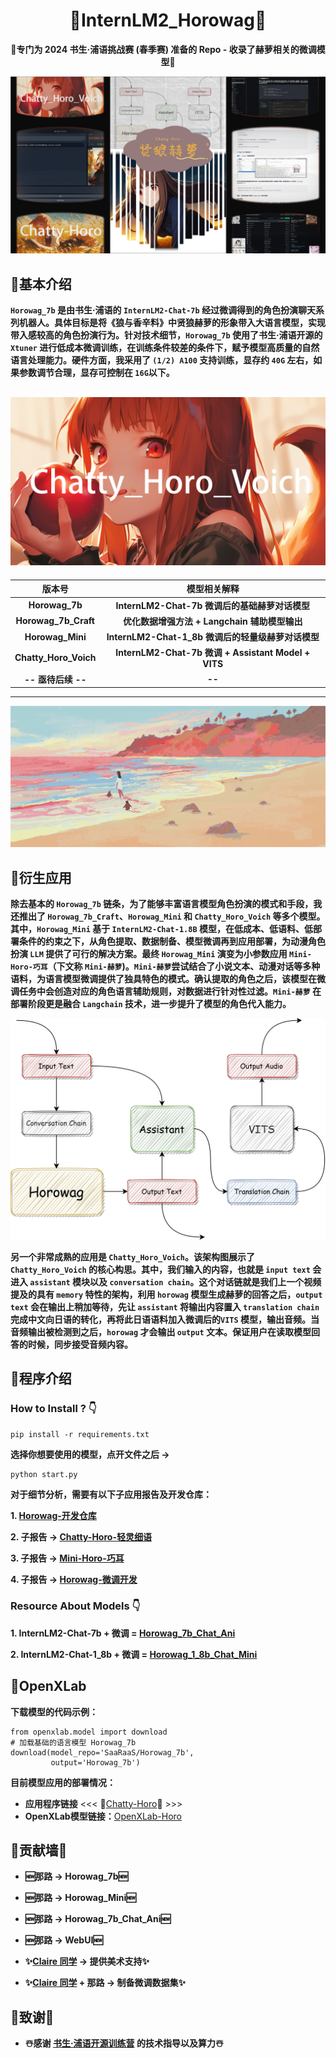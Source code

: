 <div align="center">

# 🍿**InternLM2_Horowag**🍿

🍏**专门为 2024 书生·浦语挑战赛 (春季赛) 准备的 Repo - 收录了赫萝相关的微调模型**🍎
</div>

![alt text](image/img-1.png)

## 🌠**基本介绍**

**`Horowag_7b` 是由书生·浦语的 `InternLM2-Chat-7b` 经过微调得到的角色扮演聊天系列机器人。具体目标是将《狼与香辛料》中贤狼赫萝的形象带入大语言模型，实现带入感较高的角色扮演行为。针对技术细节，`Horowag_7b` 使用了书生·浦语开源的 `Xtuner` 进行低成本微调训练，在训练条件较差的条件下，赋予模型高质量的自然语言处理能力。硬件方面，我采用了 `(1/2) A100` 支持训练，显存约 `40G` 左右，如果参数调节合理，显存可控制在 `16G`以下。**

![alt text](image/img-2.jpg)
---

<div align="center">

| 版本号 | 模型相关解释 |
|:-------:|:-------:|
| **Horowag_7b** | **InternLM2-Chat-7b 微调后的基础赫萝对话模型** |
| **Horowag_7b_Craft** | **优化数据增强方法 + Langchain 辅助模型输出** |
| **Horowag_Mini** | **InternLM2-Chat-1_8b 微调后的轻量级赫萝对话模型** |
| **Chatty_Horo_Voich** | **InternLM2-Chat-7b 微调 + Assistant Model + VITS** |
| **-- 亟待后续 --** | **--** |

</div>

---
![alt text](image/img-3.jpg)

## 🌠**衍生应用**

**除去基本的 `Horowag_7b` 链条，为了能够丰富语言模型角色扮演的模式和手段，我还推出了 `Horowag_7b_Craft`、`Horowag_Mini` 和 `Chatty_Horo_Voich` 等多个模型。其中，`Horowag_Mini` 基于 `InternLM2-Chat-1.8B` 模型，在低成本、低语料、低部署条件的约束之下，从角色提取、数据制备、模型微调再到应用部署，为动漫角色扮演 `LLM` 提供了可行的解决方案。最终 `Horowag_Mini` 演变为小参数应用 `Mini-Horo-巧耳`（下文称 `Mini-赫萝`)。`Mini-赫萝`尝试结合了小说文本、动漫对话等多种语料，为语言模型微调提供了独具特色的模式。确认提取的角色之后，该模型在微调任务中会创造对应的角色语言辅助规则，对数据进行针对性过滤。`Mini-赫萝` 在部署阶段更是融合 `Langchain` 技术，进一步提升了模型的角色代入能力。**

![alt text](image/img-4.png)

**另一个非常成熟的应用是 `Chatty_Horo_Voich`。该架构图展示了 `Chatty_Horo_Voich` 的核心构思。其中，我们输入的内容，也就是 `input text` 会进入 `assistant` 模块以及 `conversation chain`。这个对话链就是我们上一个视频提及的具有 `memory` 特性的架构，利用 `horowag` 模型生成赫萝的回答之后，`output text` 会在输出上稍加等待，先让 `assistant` 将输出内容置入 `translation chain` 完成中文向日语的转化，再将此日语语料加入微调后的`VITS` 模型，输出音频。当音频输出被检测到之后，`horowag` 才会输出 `output` 文本。保证用户在读取模型回答的时候，同步接受音频内容。**

## 🌠**程序介绍**

### **How to Install ? 👇**

    pip install -r requirements.txt

**选择你想要使用的模型，点开文件之后 ->**

    python start.py

**对于细节分析，需要有以下子应用报告及开发仓库：**

**1. [Horowag-开发仓库](https://github.com/SaaRaaS-1300/InternLM_openNotebook/)**

**2. 子报告 -> [Chatty-Horo-轻灵细语](https://github.com/SaaRaaS-1300/InternLM2_horowag/tree/main/Chatty_Horo_Voich)**

**3. 子报告 -> [Mini-Horo-巧耳](https://github.com/SaaRaaS-1300/InternLM2_horowag/tree/main/Horowag_Mini)**

**4. 子报告 -> [Horowag-微调开发](https://github.com/SaaRaaS-1300/InternLM2_horowag/tree/main/Horowag_7b_Craft)**

### **Resource About Models 👇** 

**1. InternLM2-Chat-7b + 微调 = [Horowag_7b_Chat_Ani](https://openxlab.org.cn/models/detail/SaaRaaS/Horowag_7b)**

**2. InternLM2-Chat-1_8b + 微调 = [Horowag_1_8b_Chat_Mini](https://openxlab.org.cn/models/detail/SaaRaaS/Horowag_Mini)**

## 🌠**OpenXLab**

**下载模型的代码示例：**

    from openxlab.model import download
    # 加载基础的语言模型 Horowag_7b
    download(model_repo='SaaRaaS/Horowag_7b',
             output='Horowag_7b')

**目前模型应用的部署情况：**

+ **应用程序链接** <<< 🍏[Chatty-Horo](https://openxlab.org.cn/apps/detail/SaaRaaS/Chatty-Horo)🍎 >>>
+ **OpenXLab模型链接：**[OpenXLab-Horo](https://openxlab.org.cn/models/detail/SaaRaaS/Horowag_7b)

## 🤖贡献墙🤖

+ **🆕那路 -> Horowag_7b🆕**

+ **🆕那路 -> Horowag_Mini🆕**

+ **🆕那路 -> Horowag_7b_Chat_Ani🆕**

+ **🆕那路 -> WebUI🆕**

+ **✨[Claire 同学](https://space.bilibili.com/14888344?spm_id_from=333.1007.0.0) -> 提供美术支持✨**

+ **✨[Claire 同学](https://space.bilibili.com/14888344?spm_id_from=333.1007.0.0) + 那路 -> 制备微调数据集✨**

## 👻致谢👻

+ **☃️感谢 [书生·浦语开源训练营](https://github.com/InternLM) 的技术指导以及算力☃️**